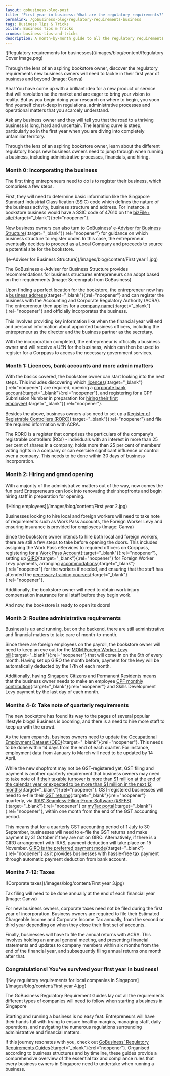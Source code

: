 ```yaml
---
layout: gobusiness-blog-post
title: 'First year in business: What are the regulatory requirements?'
permalink: /gobusiness-blog/regulatory-requirements-business
tags: Business Tips & Tricks
pillar: Business Tips & Tricks
crumbs: business-tips-and-tricks
description: A month-by-month guide to all the regulatory requirements of running a business in Singapore.
---
```


![Regulatory requirements for businesses](/images/blog/content/Regulatory Cover Image.png)
<figcaption>Through the lens of an aspiring bookstore owner, discover the regulatory requirements new business owners will need to tackle in their first year of business and beyond (Image: Canva)</figcaption>

Aha! You have come up with a brilliant idea for a new product or service that will revolutionise the market and are eager to bring your vision to reality. But as you begin doing your research on where to begin, you soon find yourself chest-deep in regulations, administrative processes and operational matters that you scarcely understand. 

Ask any business owner and they will tell you that the road to a thriving business is long, hard and uncertain. The learning curve is steep, particularly so in the first year when you are diving into completely unfamiliar territory.

Through the lens of an aspiring bookstore owner, learn about the different regulatory hoops new business owners need to jump through when running a business, including administrative processes, financials, and hiring.

### Month 0: Incorporating the business 

The first thing entrepreneurs need to do is to register their business, which comprises a few steps. 

First, they will need to determine basic information like the Singapore Standard Industrial Classification (SSIC) code which defines the nature of the business activity, business structure and address. For instance, a bookstore business would have a SSIC code of 47610 on the [bizFile+ site](https://www.bizfile.gov.sg/ngbbizfileinternet/faces/oracle/webcenter/portalapp/pages/TransactionMain.jspx?selectedETransId=G016){:target="_blank"}{:rel="noopener"}.

New business owners can also turn to GoBusiness’ [e-Adviser for Business Structure](https://eadviser.gobusiness.gov.sg/businessstructure?src=regulatoryguide-localcompanies){:target="_blank"}{:rel="noopener"} for guidance on which business structure to register under. In this case, the entrepreneur eventually decides to proceed as a Local Company and proceeds to source a potential site for the bookstore. 

![e-Adviser for Business Structure](/images/blog/content/First year 1.jpg)
<figcaption>The GoBusiness e-Adviser for Business Structure provides recommendations for business structures entrepreneurs can adopt based on their requirements (Image: Screengrab from GoBusiness)</figcaption>

Upon finding a perfect location for the bookstore, the entrepreneur now has a [business address](/`start-a-business/submit-a-business-address/){:target="_blank"}{:rel="noopener"} and can register the business with the Accounting and Corporate Regulatory Authority (ACRA). The entrepreneur then applies for a [company name](https://www.bizfile.gov.sg/ngbbizfileinternet/faces/oracle/webcenter/portalapp/pages/eServicesListing.jspx?transId=C){:target="_blank"}{:rel="noopener"} and officially incorporates the business. 

This involves providing key information like when the financial year will end and personal information about appointed business officers, including the entrepreneur as the director and the business partner as the secretary. 

With the incorporation completed, the entrepreneur is officially a business owner and will receive a UEN for the business, which can then be used to register for a Corppass to access the necessary government services.

### Month 1: Licences, bank accounts and more admin matters

With the basics covered, the bookstore owner can start looking into the next steps. This includes discovering which [licences](https://licence1.business.gov.sg/feportal/web/frontier/home){:target="_blank"}{:rel="noopener"} are required, opening a [corporate bank account](/start-a-business/open-a-corporate-bank-account/){:target="_blank"}{:rel="noopener"}, and registering for a CPF Submission Number in preparation for [hiring their first employee](/gobusiness-blog/hiring-first-employee-singapore?src=home_blog){:target="_blank"}{:rel="noopener"}.

Besides the above, business owners also need to set up a [Register of Registrable Controllers (RORC)](https://www.acra.gov.sg/compliance/register-of-registrable-controllers){:target="_blank"}{:rel="noopener"} and file the required information with ACRA. 

The RORC is a register that comprises the particulars of the company’s registrable controllers (RCs) - individuals with an interest in more than 25 per cent of shares in a company, holds more than 25 per cent of members’ voting rights in a company or can exercise significant influence or control over a company. This needs to be done within 30 days of business incorporation. 

### Month 2: Hiring and grand opening

With a majority of the administrative matters out of the way, now comes the fun part! Entrepreneurs can look into renovating their shopfronts and begin hiring staff in preparation for opening. 

![Hiring employees](/images/blog/content/First year 2.jpg)
<figcaption>Businesses looking to hire local and foreign workers will need to take note of requirements such as Work Pass accounts, the Foreign Worker Levy and ensuring insurance is provided for employees (Image: Canva)</figcaption>

Since the bookstore owner intends to hire both local and foreign workers, there are still a few steps to take before opening the doors. This includes assigning the Work Pass eServices to required officers on Corppass, registering for a [Work Pass Account](https://www.mom.gov.sg/faq/work-pass-general/how-do-i-apply-for-giro-bank-account-for-my-levy-payment){:target="_blank"}{:rel="noopener"}, setting up [GIRO](https://www.mom.gov.sg/faq/work-pass-general/how-do-i-apply-for-giro-bank-account-for-my-levy-payment){:target="_blank"}{:rel="noopener"} for Foreign Worker Levy payments, arranging [accommodations](https://www.mom.gov.sg/passes-and-permits/work-permit-for-foreign-worker/housing/various-types-of-housing){:target="_blank"}{:rel="noopener"} for the workers if needed, and ensuring that the staff has attended the [necessary training courses](https://www.mom.gov.sg/workplace-safety-and-health/workplace-safety-and-health-training/find-accredited-wsh-courses-and-training-provider){:target="_blank"}{:rel="noopener"}. 

Additionally, the bookstore owner will need to obtain work injury compensation insurance for all staff before they begin work.

And now, the bookstore is ready to open its doors! 

### Month 3: Routine administrative requirements

Business is up and running, but on the backend, there are still administrative and financial matters to take care of month-to-month. 

Since there are foreign employees on the payroll, the bookstore owner will need to keep an eye out for the [MOM Foreign Worker Levy bill](https://www.mom.gov.sg/eservices/services/check-and-pay-levy){:target="_blank"}{:rel="noopener"} that will come in on the 6th of every month. Having set up GIRO the month before, payment for the levy will be automatically deducted by the 17th of each month. 

Additionally, having Singapore Citizens and Permanent Residents means that the business owner needs to make an employee [CPF monthly contribution](https://www.cpf.gov.sg/employer/making-cpf-contributions){:target="_blank"}{:rel="noopener"} and Skills Development Levy payment by the last day of each month. 

### Months 4-6: Take note of quarterly requirements

The new bookstore has found its way to the pages of several popular lifestyle blogs! Business is booming, and there is a need to hire more staff to keep up with the crowd. 

As the team expands, business owners need to update the [Occupational Employment Dataset (OED)](https://stats.mom.gov.sg/Pages/OurSurveys.aspx){:target="_blank"}{:rel="noopener"}. This needs to be done within 14 days from the end of each quarter. For instance, employment data from January to March will need to be updated by 14 April. 

While the new shopfront may not be GST-registered yet, GST filing and payment is another quarterly requirement that business owners may need to take note of [if their taxable turnover is more than $1 million at the end of the calendar year or expected to be more than $1 million in the next 12 months](https://www.iras.gov.sg/taxes/goods-services-tax-(gst)/gst-registration-deregistration/do-i-need-to-register-for-gst){:target="_blank"}{:rel="noopener"}. GST-registered businesses will need to e-file their [GST returns](https://www.iras.gov.sg/taxes/goods-services-tax-(gst)/filing-gst/completing-gst-returns){:target="_blank"}{:rel="noopener"} quarterly, via [IRAS’ Seamless-Filing-From-Software (#SFFS)](https://www.iras.gov.sg/digital-collaboration/for-businesses-employers){:target="_blank"}{:rel="noopener"} or [myTax portal](https://mytax.iras.gov.sg/ESVWeb/default.aspx){:target="_blank"}{:rel="noopener"}, within one month from the end of the GST accounting period.

This means that for a quarterly GST accounting period of 1 July to 30 September, businesses will need to e-file the GST returns and make payment by 31 October if they are not on GIRO. Alternatively, if there is a GIRO arrangement with IRAS, payment deduction will take place on 15 November. [GIRO is the preferred payment mode](https://www.iras.gov.sg/quick-links/payments?taxtype=Goods%20And%20Services%20Tax%20(GST)){:target="_blank"}{:rel="noopener"} as it provides businesses with hassle-free tax payment through automatic payment deduction from bank account.

### Months 7-12: Taxes

![Corporate taxes](/images/blog/content/First year 3.jpg)
<figcaption>Tax filing will need to be done annually at the end of each financial year (Image: Canva)</figcaption>

For new business owners, corporate taxes need not be filed during the first year of incorporation. Business owners are required to file their Estimated Chargeable Income and Corporate Income Tax annually, from the second or third year depending on when they close their first set of accounts.

Finally, businesses will have to file the annual returns with ACRA. This involves holding an annual general meeting, and presenting financial statements and updates to company members within six months from the end of the financial year, and subsequently filing annual returns one month after that. 

### Congratulations! You’ve survived your first year in business!

![Key regulatory requirements for local companies in Singapore](/images/blog/content/First year 4.jpg)
<figcaption>The GoBusiness Regulatory Requirement Guides lay out all the requirements different types of companies will need to follow when starting a business in Singapore </figcaption>

Starting and running a business is no easy feat. Entrepreneurs will have their hands full with trying to ensure healthy margins, managing staff, daily operations, and navigating the numerous regulations surrounding administrative and financial matters. 

If this journey resonates with you, check out [GoBusiness’ Regulatory Requirements Guides](/regulatory-requirements-guides/){:target="_blank"}{:rel="noopener"}. Organised according to business structures and by timeline, these guides provide a comprehensive overview of the essential tax and compliance rules that every business owners in Singapore need to undertake when running a business.
